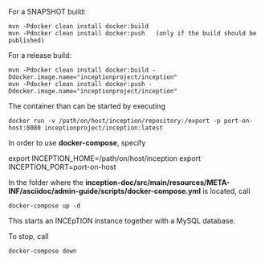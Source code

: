 For a SNAPSHOT build:

    mvn -Pdocker clean install docker:build
    mvn -Pdocker clean install docker:push   (only if the build should be published)
  
For a release build:

    mvn -Pdocker clean install docker:build -Ddocker.image.name="inceptionproject/inception"
    mvn -Pdocker clean install docker:push -Ddocker.image.name="inceptionproject/inception"

The container than can be started by executing

    docker run -v /path/on/host/inception/repository:/export -p port-on-host:8080 inceptionproject/inception:latest
    
In order to use **docker-compose**, specify 

export INCEPTION_HOME=/path/on/host/inception
export INCEPTION_PORT=port-on-host

In the folder where the **inception-doc/src/main/resources/META-INF/asciidoc/admin-guide/scripts/docker-compose.yml** is located, call

    docker-compose up -d
    
This starts an INCEpTION instance together with a MySQL database.   
    
To stop, call

    docker-compose down
